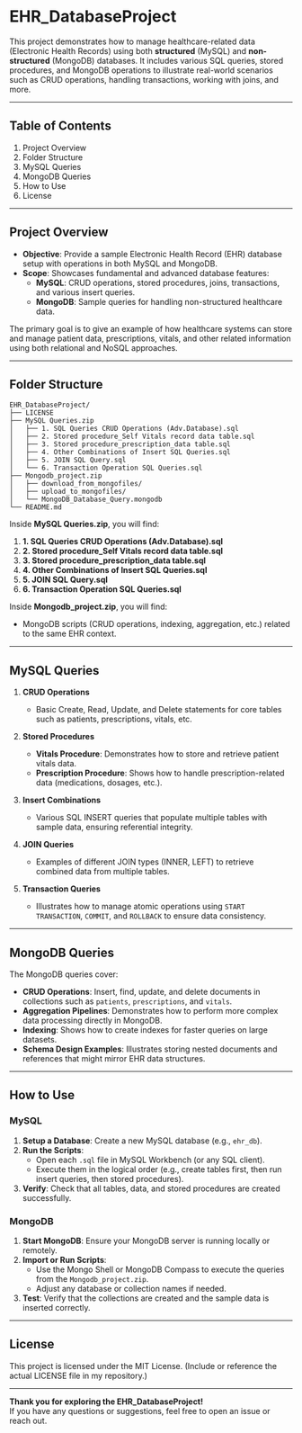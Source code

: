
# EHR_DatabaseProject

This project demonstrates how to manage healthcare-related data (Electronic Health Records) using both **structured** (MySQL) and **non-structured** (MongoDB) databases. It includes various SQL queries, stored procedures, and MongoDB operations to illustrate real-world scenarios such as CRUD operations, handling transactions, working with joins, and more.

---

## Table of Contents
1. Project Overview
2. Folder Structure
3. MySQL Queries
4. MongoDB Queries
5. How to Use
6. License

---

## Project Overview
- **Objective**: Provide a sample Electronic Health Record (EHR) database setup with operations in both MySQL and MongoDB.
- **Scope**: Showcases fundamental and advanced database features:
  - **MySQL**: CRUD operations, stored procedures, joins, transactions, and various insert queries.
  - **MongoDB**: Sample queries for handling non-structured healthcare data.

The primary goal is to give an example of how healthcare systems can store and manage patient data, prescriptions, vitals, and other related information using both relational and NoSQL approaches.

---

## Folder Structure

```text
EHR_DatabaseProject/
├── LICENSE
├── MySQL Queries.zip
│   ├── 1. SQL Queries CRUD Operations (Adv.Database).sql
│   ├── 2. Stored procedure_Self Vitals record data table.sql
│   ├── 3. Stored procedure_prescription_data table.sql
│   ├── 4. Other Combinations of Insert SQL Queries.sql
│   ├── 5. JOIN SQL Query.sql
│   └── 6. Transaction Operation SQL Queries.sql
├── Mongodb_project.zip
│   ├── download_from_mongofiles/
│   ├── upload_to_mongofiles/
│   └── MongoDB_Database_Query.mongodb
└── README.md
```



Inside **MySQL Queries.zip**, you will find:
1. **1. SQL Queries CRUD Operations (Adv.Database).sql**  
2. **2. Stored procedure_Self Vitals record data table.sql**  
3. **3. Stored procedure_prescription_data table.sql**  
4. **4. Other Combinations of Insert SQL Queries.sql**  
5. **5. JOIN SQL Query.sql**  
6. **6. Transaction Operation SQL Queries.sql**  

Inside **Mongodb_project.zip**, you will find:
- MongoDB scripts (CRUD operations, indexing, aggregation, etc.) related to the same EHR context.

---

## MySQL Queries

1. **CRUD Operations**  
   - Basic Create, Read, Update, and Delete statements for core tables such as patients, prescriptions, vitals, etc.

2. **Stored Procedures**  
   - **Vitals Procedure**: Demonstrates how to store and retrieve patient vitals data.
   - **Prescription Procedure**: Shows how to handle prescription-related data (medications, dosages, etc.).

3. **Insert Combinations**  
   - Various SQL INSERT queries that populate multiple tables with sample data, ensuring referential integrity.

4. **JOIN Queries**  
   - Examples of different JOIN types (INNER, LEFT) to retrieve combined data from multiple tables.

5. **Transaction Queries**  
   - Illustrates how to manage atomic operations using `START TRANSACTION`, `COMMIT`, and `ROLLBACK` to ensure data consistency.

---

## MongoDB Queries

The MongoDB queries cover:
- **CRUD Operations**: Insert, find, update, and delete documents in collections such as `patients`, `prescriptions`, and `vitals`.
- **Aggregation Pipelines**: Demonstrates how to perform more complex data processing directly in MongoDB.
- **Indexing**: Shows how to create indexes for faster queries on large datasets.
- **Schema Design Examples**: Illustrates storing nested documents and references that might mirror EHR data structures.

---

## How to Use

### MySQL
1. **Setup a Database**: Create a new MySQL database (e.g., `ehr_db`).
2. **Run the Scripts**:  
   - Open each `.sql` file in MySQL Workbench (or any SQL client).  
   - Execute them in the logical order (e.g., create tables first, then run insert queries, then stored procedures).
3. **Verify**: Check that all tables, data, and stored procedures are created successfully.

### MongoDB
1. **Start MongoDB**: Ensure your MongoDB server is running locally or remotely.
2. **Import or Run Scripts**:  
   - Use the Mongo Shell or MongoDB Compass to execute the queries from the `Mongodb_project.zip`.
   - Adjust any database or collection names if needed.
3. **Test**: Verify that the collections are created and the sample data is inserted correctly.

---

## License

This project is licensed under the MIT License. (Include or reference the actual LICENSE file in my repository.)

---

**Thank you for exploring the EHR_DatabaseProject!**  
If you have any questions or suggestions, feel free to open an issue or reach out.



